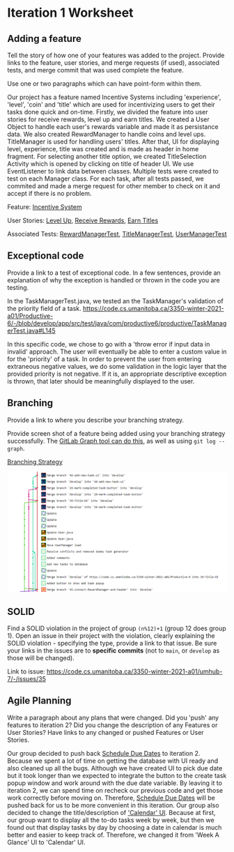 Iteration 1 Worksheet
=====================

Adding a feature
-----------------

Tell the story of how one of your features was added to the project.
Provide links to the
feature, user stories, and merge requests (if used), associated tests, and merge commit
that was used complete the feature.

Use one or two paragraphs which can have point-form within them.

Our project has a feature named Incentive Systems including 'experience', 'level', 'coin' and 'title' which are used for incentivizing users
to get their tasks done quick and on-time. Firstly, we divided the feature into user stories for receive rewards, level up and earn titles.
We created a User Object to handle each user's rewards variable and made it as persistance data. We also created RewardManager to handle coins
and level ups. TitleManager is used for handling users' titles. After that, UI for displaying level, experience, title was created and is made as
header in home fragment. For selecting another title option, we created TitleSelection Activity which is opened by clicking on title of header UI.
We use EventListener to link data between classes. Multiple tests were created to test on each Manager class. For each task, after all tests passed,
we commited and made a merge request for other member to check on it and accept if there is no problem.

Feature: [Incentive System](#7)

User Stories: [Level Up](#17), [Receive Rewards](#16), [Earn Titles](#18)

Associated Tests: [RewardManagerTest](https://code.cs.umanitoba.ca/3350-winter-2021-a01/Productive-6/-/blob/develop/app/src/test/java/com/productive6/productive/RewardManagerTest.java),
[TitleManagerTest](https://code.cs.umanitoba.ca/3350-winter-2021-a01/Productive-6/-/blob/develop/app/src/test/java/com/productive6/productive/TitleManagerTest.java),
[UserManagerTest](https://code.cs.umanitoba.ca/3350-winter-2021-a01/Productive-6/-/blob/develop/app/src/test/java/com/productive6/productive/UserManagerTest.java)

Exceptional code
----------------

Provide a link to a test of exceptional code. In a few sentences,
provide an explanation of why the exception is handled or thrown
in the code you are testing.

In the TaskManagerTest.java, we tested an the TaskManager's validation of the priority
field of a task.
https://code.cs.umanitoba.ca/3350-winter-2021-a01/Productive-6/-/blob/develop/app/src/test/java/com/productive6/productive/TaskManagerTest.java#L145

In this specific code, we chose to go with a 'throw error if input data in invalid' approach.
The user will eventually be able to enter a custom value in for the 'priority' of a task.
In order to prevent the user from entering extraneous negative values, we do some validation in the logic layer
that the provided priority is not negative. If it is, an appropriate descriptive exception is thrown, that
later should be meaningfully displayed to the user.

Branching
----------

Provide a link to where you describe your branching strategy.

Provide screen shot of a feature being added using your branching strategy
successfully. The [GitLab Graph tool can do this](https://code.cs.umanitoba.ca/comp3350-summer2019/cook-eBook/-/network/develop),
as well as using `git log --graph`.

[Branching Strategy](BranchingStratagy.md)

![Picture of git graph](Branching.png)

SOLID
-----

Find a SOLID violation in the project of group `(n%12)+1` (group 12 does group 1).
Open an issue in their project with the violation,
clearly explaining the SOLID violation - specifying the type, provide a link to that issue. Be sure
your links in the issues are to **specific commits** (not to `main`, or `develop` as those will be changed).

Link to issue:
https://code.cs.umanitoba.ca/3350-winter-2021-a01/umhub-7/-/issues/35

Agile Planning
--------------

Write a paragraph about any plans that were changed. Did you
'push' any features to iteration 2? Did you change the description
of any Features or User Stories? Have links to any changed or pushed Features
or User Stories.

Our group decided to push back [Schedule Due Dates](#19) to iteration 2. Because we spent a lot of time on getting the database with UI ready
and also cleaned up all the bugs. Although we have created UI to pick due date but it took longer than we expected to integrate the button
to the create task popup window and work around with the due date variable. By leaving it to iteration 2, we can spend time on recheck our previous code
and get those work correctly before moving on. Therefore, [Schedule Due Dates](#19) will be pushed back for us to be more convenient in this iteration.
Our group also decided to change the title/description of ['Calendar' UI](#27). Because at first, our group want to display all the to-do tasks week by week,
but then we found out that display tasks by day by choosing a date in calendar is much better and easier to keep track of. Therefore, we changed it from
'Week A Glance' UI to 'Calendar' UI.